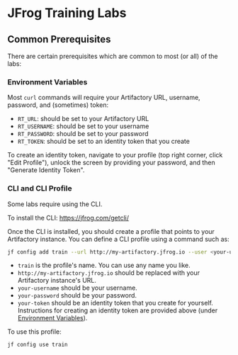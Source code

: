 # JFrog Training Labs

## Common Prerequisites

There are certain prerequisites which are common to most (or all) of the labs:

### Environment Variables

Most `curl` commands will require your Artifactory URL, username, password, and (sometimes) token:

* `RT_URL`: should be set to your Artifactory URL
* `RT_USERNAME`: should be set to your username
* `RT_PASSWORD`: should be set to your password
* `RT_TOKEN`: should be set to an identity token that you create

To create an identity token, navigate to your profile (top right corner, click "Edit Profile"),
unlock the screen by providing your password, and then "Generate Identity Token".

### CLI and CLI Profile

Some labs require using the CLI.

To install the CLI: https://jfrog.com/getcli/

Once the CLI is installed, you should create a profile that points to your Artifactory instance.
You can define a CLI profile using a command such as:

```bash
jf config add train --url http://my-artifactory.jfrog.io --user <your-username> --password <your-password> --access-token <your-token>
```

* `train` is the profile's name. You can use any name you like.
* `http://my-artifactory.jfrog.io` should be replaced with your Artifactory instance's URL.
* `your-username` should be your username.
* `your-password` should be your password.
* `your-token` should be an identity token that you create for yourself. Instructions for creating an identity token
  are provided above (under [Environment Variables](#environment-variables)).

To use this profile:

```bash
jf config use train
```
